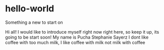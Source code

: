 # hello-world
Something a new to start on

Hi all!
I would like to introduce myself right now right here, so keep it up, its going to be start soon!
My name is Pucha Stephanie Sayerz
I dont like coffee with too much milk, I like coffee with milk not milk with coffee
